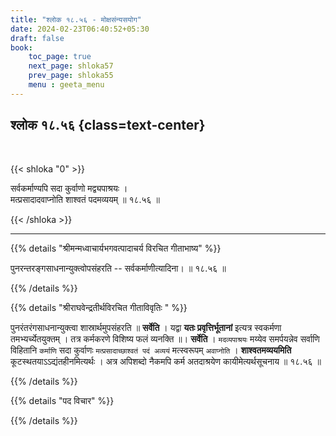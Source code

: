 ```yaml
---
title: "श्लोक १८.५६ - मोक्षसंन्यसयोग"
date: 2024-02-23T06:40:52+05:30
draft: false
book:
    toc_page: true
    next_page: shloka57
    prev_page: shloka55
    menu : geeta_menu
---
```



## श्लोक १८.५६ {class=text-center}

<br/>

{{< shloka  "0"  >}}

सर्वकर्माण्यपि सदा कुर्वाणो मद्व्यपाश्रयः ।  
मत्प्रसादादवाप्नोति शाश्वतं पदमव्ययम् ॥ १८.५६ ॥

{{< /shloka >}}

---


{{% details "श्रीमन्मध्वाचार्यभगवत्पादाचर्य विरचित  गीताभाष्य" %}}

पुनरन्तरङ्गसाधनान्युक्त्वोपसंहरति -- सर्वकर्माणीत्यादिना। 
॥ १८.५६ ॥

{{% /details %}}


{{% details "श्रीराघवेन्द्रतीर्थविरचित गीताविवृतिः " %}}

पुनरंतरंगसाधनान्युक्त्वा शास्रार्थमुपसंहरति ॥ **सर्वेति** । 
यद्वा **यतः प्रवृत्तिर्भूतानां** इत्यत्र स्वकर्मणा 
तमभ्यर्च्येतयुक्तम्‌ । तत्र कर्मकरणे विशिष्य फलं 
व्यनक्ति ॥। **सर्वेति** । `मदव्यपाश्रयः` मय्येव समर्पयन्नेव 
सर्वाणि विहितानि `कर्माणि` सदा कुर्वाणः 
`मत्प्रसादाच्छाश्वतं पदं अव्ययं` मत्स्वरूपम् `अवाप्नोति` ।
**शाश्वतमव्ययमिति** कूटस्थतयाऽऽद्यंतहीनमित्यर्थः । 
अत्र अपिशब्दो नैकमपि कर्म अतदाश्रयेण कायीमेत्यर्थसूचनाय 
॥ १८.५६ ॥

{{% /details %}}



{{% details "पद विचार" %}}


{{% /details %}}
